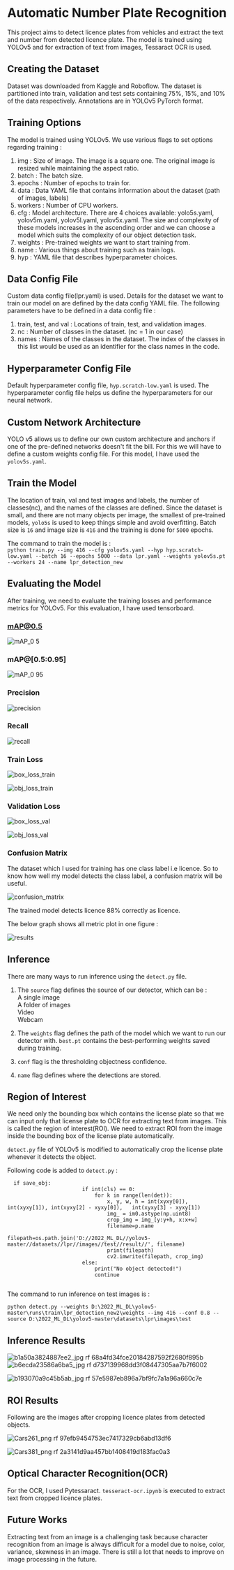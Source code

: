 # Automatic Number Plate Recognition

This project aims to detect licence plates from vehicles and extract the text and number from detected licence plate. The model is trained using YOLOv5 and for extraction of text from images, Tessaract OCR is used.

## Creating the Dataset

Dataset was downloaded from Kaggle and Roboflow. The dataset is partitioned into train, validation and test sets containing 75%, 15%, and 10% of the data respectively. Annotations are in YOLOv5 PyTorch format.

## Training Options

The model is trained using YOLOv5. We use various flags to set options regarding training :
  
 1. img : Size of image. The image is a square one. The original image is resized while maintaining the aspect ratio. 
 2. batch : The batch size. 
 3. epochs : Number of epochs to train for. 
 4. data : Data YAML file that contains information about the dataset (path of images, labels)
 5. workers : Number of CPU workers.
 6. cfg : Model architecture. There are 4 choices available: yolo5s.yaml, yolov5m.yaml, yolov5l.yaml, yolov5x.yaml. The size and complexity of these models increases in the ascending order and we can choose a model which suits the complexity of our object detection task. 
 7. weights : Pre-trained weights we want to start training from. 
 8. name : Various things about training such as train logs. 
 9. hyp : YAML file that describes hyperparameter choices. 
 

## Data Config File

Custom data config file(lpr.yaml) is used. Details for the dataset we want to train our model on are defined by the data config YAML file. The following parameters have to be defined in a data config file :
  
1. train, test, and val : Locations of train, test, and validation images.
2. nc : Number of classes in the dataset. (nc = 1 in our case)
3. names : Names of the classes in the dataset. The index of the classes in this list would be used as an identifier for the class names in the code.


## Hyperparameter Config File

Default hyperparameter config file, `hyp.scratch-low.yaml` is used. The hyperparameter config file helps us define the hyperparameters for our neural network.

## Custom Network Architecture

YOLO v5 allows us to define our own custom architecture and anchors if one of the pre-defined networks doesn't fit the bill. For this we will have to define a custom weights config file. For this model, I have used the `yolov5s.yaml`.

## Train the Model

The location of train, val and test images and labels, the number of classes(nc), and the names of the classes are defined. Since the dataset is small, and there are not many objects per image, the smallest of pre-trained models, `yolo5s` is used to keep things simple and avoid overfitting. Batch size is `16` and image size is `416` and the training is done for `5000` epochs.

The command to train the model is : <br />
 `python train.py --img 416 --cfg yolov5s.yaml --hyp hyp.scratch-low.yaml --batch 16 --epochs 5000 --data lpr.yaml --weights yolov5s.pt --workers 24 --name lpr_detection_new`
 
 ## Evaluating the Model
 
 After training, we need to evaluate the training losses and performance metrics for YOLOv5. For this evaluation, I have used tensorboard.
 
 ### mAP@0.5

![mAP_0 5](https://user-images.githubusercontent.com/37297441/173238951-0912485a-941a-47d5-aaab-da0a3d3811dc.PNG)

### mAP@[0.5:0.95]

![mAP_0 95](https://user-images.githubusercontent.com/37297441/173239050-14f8cce3-77f7-42de-9629-a38cc6f46469.PNG)

### Precision

![precision](https://user-images.githubusercontent.com/37297441/173239084-dca3b81f-1398-47ed-82c7-b1bd7e3e51c8.PNG)

### Recall

![recall](https://user-images.githubusercontent.com/37297441/173239092-db075b58-d04e-4ae0-8c4e-c140c1cf671e.PNG)

### Train Loss

![box_loss_train](https://user-images.githubusercontent.com/37297441/173239140-507aca29-631e-449b-86af-44c26ea66c8e.PNG)

![obj_loss_train](https://user-images.githubusercontent.com/37297441/173239143-5573ab29-86ea-4198-9e1b-68771761e28e.PNG)


### Validation Loss

![box_loss_val](https://user-images.githubusercontent.com/37297441/173239157-819c09f8-2f16-481b-8fd2-ab9ccd4b6451.PNG)

![obj_loss_val](https://user-images.githubusercontent.com/37297441/173239161-3f01c8e5-8290-4fe3-bc5c-675603127a45.PNG)

### Confusion Matrix

The dataset which I used for training has one class label i.e licence. So to know how well my model detects the class label, a confusion matrix will be useful.

![confusion_matrix](https://user-images.githubusercontent.com/37297441/173239174-85cfdb0e-021d-450d-b1c4-90e88ac48da5.png)

The trained model detects licence 88% correctly as licence.

The below graph shows all metric plot in one figure : 

![results](https://user-images.githubusercontent.com/37297441/173239302-287d4fca-376b-4ad6-a5f7-ef2a25d25fad.png)

## Inference

There are many ways to run inference using the `detect.py` file. 

1. The `source` flag defines the source of our detector, which can be : </br>
A single image </br>
A folder of images </br>
Video</br>
Webcam</br>

2. The `weights` flag defines the path of the model which we want to run our detector with. `best.pt` contains the best-performing weights saved during training.
3. `conf` flag is the thresholding objectness confidence.
4. `name` flag defines where the detections are stored. 

## Region of Interest

We need only the bounding box which contains the license plate so that we can input only that license plate to OCR for extracting text from images. This is called the region of interest(ROI). We need to extract ROI from the image inside the bounding box of the license plate automatically.<br/>

`detect.py` file of YOLOv5 is modified to automatically crop the license plate whenever it detects the object.<br/>

Following code is added to `detect.py` : <br/>

```
  if save_obj:
                        if int(cls) == 0:
                            for k in range(len(det)):
                                x, y, w, h = int(xyxy[0]), int(xyxy[1]), int(xyxy[2] - xyxy[0]),   int(xyxy[3] - xyxy[1])
                                img_ = im0.astype(np.uint8)
                                crop_img = img_[y:y+h, x:x+w]
                                filename=p.name
                                filepath=os.path.join('D://2022_ML_DL//yolov5-master//datasets//lpr//images//test//result//', filename)
                                print(filepath)
                                cv2.imwrite(filepath, crop_img)
                        else:
                            print("No object detected!")
                            continue
  
```

The command to run inference on test images is : <br/>

`python detect.py --weights D:\2022_ML_DL\yolov5-master\runs\train\lpr_detection_new2\weights --img 416 --conf 0.8 --source D:\2022_ML_DL\yolov5-master\datasets\lpr\images\test `

## Inference Results

![b1a50a3824887ee2_jpg rf 68a4fd34fce20184287592f2680f895b](https://user-images.githubusercontent.com/37297441/173239994-f921b86c-9107-474d-bacd-8d07b89f781d.jpg)
![b6ecda23586a6ba5_jpg rf d737139968dd3f08447305aa7b7f6002](https://user-images.githubusercontent.com/37297441/173240005-d1ba2a1e-9323-4926-9f88-4aed37f8bcbe.jpg)

![b193070a9c45b5ab_jpg rf 57e5987eb896a7bf9fc7a1a96a660c7e](https://user-images.githubusercontent.com/37297441/173240029-0f2658a4-f03b-4251-95b6-613ce15f5522.jpg)

## ROI Results

Following are the images after cropping licence plates from detected objects.<br/>

![Cars261_png rf 97efb9454753ec7417329cb6abd13df6](https://user-images.githubusercontent.com/37297441/173240165-99fc90e4-bdbe-470d-bcca-05e271c59900.jpg)

![Cars381_png rf 2a3141d9aa457bb1408419d183fac0a3](https://user-images.githubusercontent.com/37297441/173240178-6f0b00ce-3aa5-47a1-aab5-dd1e6d991025.jpg)

## Optical Character Recognition(OCR)

For the OCR, I used Pytessaract. `tesseract-ocr.ipynb` is executed to extract text from cropped licence plates.

## Future Works

Extracting text from an image is a challenging task because character recognition from an image is always difficult for a model due to noise, color, variance, skewness in an image. There is still a lot that needs to improve on image processing in the future. 






















